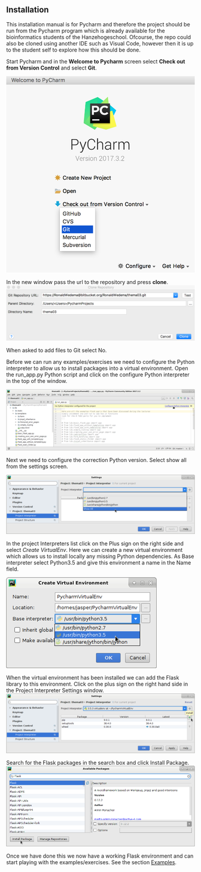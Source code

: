 ## Installation
This installation manual is for Pycharm and therefore the project should be run from the Pycharm program which is already available for the bioinformatics students of the Hanzehogeschool. Ofcourse, the repo could also be cloned using another IDE such as Visual Code, however then it is up to the student self to explore how this should be done.


Start Pycharm and in the **Welcome to Pycharm** screen select **Check out from Version Control** and select **Git**.

![](../Markdown_Images/NewProject.png "Pycharm Welcome Screen")

In the new window pass the url to the repository and press **clone**.
![](../Markdown_Images/Git_Checkout.png "Git_Checkout")

When asked to add files to Git select No.

Before we can run any examples/exercises we need to configure the Python interpreter to allow us to install packages into a virtual environment.
Open the run_app.py Python script and click on the configure Python interpreter in the top of the window. 

![](../Markdown_Images/Configure_Python_interpreter.png "Configure Python interpreter")

Next we need to configure the correction Python version. Select show all from the settings screen.

![](../Markdown_Images/Interpreter_show_all.png "Show all installed Python versions")

In the project Interpreters list click on the Plus sign on the right side and select *Create VirtualEnv*.
Here we can create a new virtual environment which allows us to install locally any missing Python dependencies. As Base interpreter select Python3.5 and give this environment a name in the Name field.

![](../Markdown_Images/Select_Py_version.png "Select Python3 as our base interpreter")

When the virtual environment has been installed we can add the Flask library to this environment. Click on the plus sign on the right hand side in the Project Interpreter Settings window.
![](../Markdown_Images/Click_install_packages.png "Add Flask library to Virtual Env")

Search for the Flask packages in the search box and click Install Package.
![](../Markdown_Images/Flask_dependency.png)

Once we have done this we now have a working Flask environment and can start playing with the examples/exercises. 
See the section [Examples](../README.md#markdown-header-exercises).